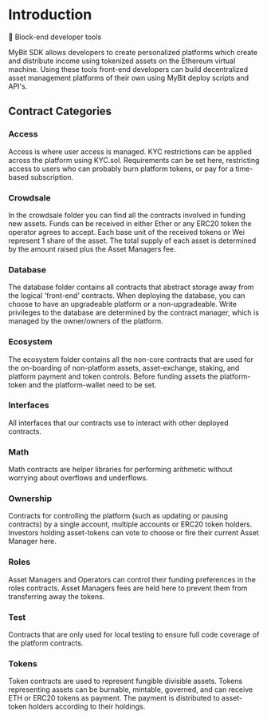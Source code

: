 # Introduction

:wrench: Block-end developer tools

MyBit SDK allows developers to create personalized platforms which create and distribute income using tokenized assets on the Ethereum virtual machine. Using these tools front-end developers can build decentralized asset management platforms of their own using MyBit deploy scripts and API's.

## Contract Categories

### Access

Access is where user access is managed. KYC restrictions can be applied across the platform using KYC.sol. Requirements can be set here, restricting access to users who can probably burn platform tokens, or pay for a time-based subscription.

### Crowdsale

In the crowdsale folder you can find all the contracts involved in funding new assets. Funds can be received in either Ether or any ERC20 token the operator agrees to accept. Each base unit of the received tokens or Wei represent 1 share of the asset. The total supply of each asset is determined by the amount raised plus the Asset Managers fee.

### Database

The database folder contains all contracts that abstract storage away from the logical 'front-end' contracts. When deploying the database, you can choose to have an upgradeable platform or a non-upgradeable. Write privileges to the database are determined by the contract manager, which is managed by the owner/owners of the platform.

### Ecosystem

The ecosystem folder contains all the non-core contracts that are used for the on-boarding of non-platform assets, asset-exchange, staking, and platform payment and token controls. Before funding assets the platform-token and the platform-wallet need to be set.

### Interfaces

All interfaces that our contracts use to interact with other deployed contracts.

### Math

Math contracts are helper libraries for performing arithmetic without worrying about overflows and underflows.

### Ownership

Contracts for controlling the platform \(such as updating or pausing contracts\) by a single account, multiple accounts or ERC20 token holders. Investors holding asset-tokens can vote to choose or fire their current Asset Manager here.

### Roles

Asset Managers and Operators can control their funding preferences in the roles contracts. Asset Managers fees are held here to prevent them from transferring away the tokens.

### Test

Contracts that are only used for local testing to ensure full code coverage of the platform contracts.

### Tokens

Token contracts are used to represent fungible divisible assets. Tokens representing assets can be burnable, mintable, governed, and can receive ETH or ERC20 tokens as payment. The payment is distributed to asset-token holders according to their holdings.

